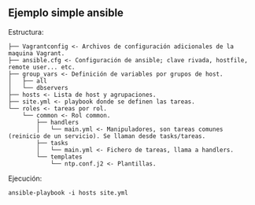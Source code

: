 Ejemplo simple ansible
----------------------

Estructura:

	├── Vagrantconfig <- Archivos de configuración adicionales de la maquina Vagrant.
	├── ansible.cfg <- Configuración de ansible; clave rivada, hostfile, remote user... etc.
	├── group_vars <- Definición de variables por grupos de host.
	│   ├── all
	│   └── dbservers
	├── hosts <- Lista de host y agrupaciones.
	├── site.yml <- playbook donde se definen las tareas.
	└── roles <- tareas por rol.
	    └── common <- Rol common.
	        ├── handlers
	        │   └── main.yml <- Manipuladores, son tareas comunes (reinicio de un servicio). Se llaman desde tasks/tareas.
	        ├── tasks
	        │   └── main.yml <- Fichero de tareas, llama a handlers.
	        └── templates
	            └── ntp.conf.j2 <- Plantillas.


Ejecución:

	ansible-playbook -i hosts site.yml

